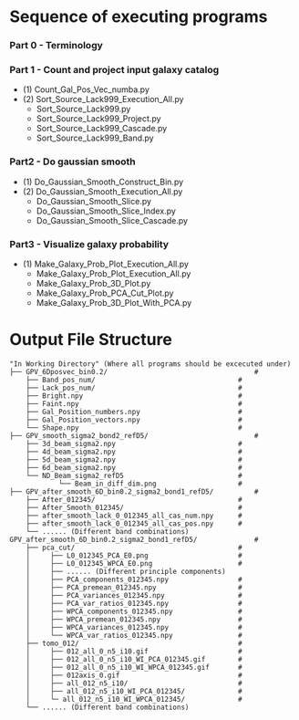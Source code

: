 # Sequence of executing programs
### Part 0 - Terminology

### Part 1 - Count and project input galaxy catalog
- (1) Count_Gal_Pos_Vec_numba.py
- (2) Sort_Source_Lack999_Execution_All.py
	- Sort_Source_Lack999.py
	- Sort_Source_Lack999_Project.py
	- Sort_Source_Lack999_Cascade.py
	- Sort_Source_Lack999_Band.py

### Part2 - Do gaussian smooth
- (1) Do_Gaussian_Smooth_Construct_Bin.py
- (2) Do_Gaussian_Smooth_Execution_All.py
	- Do_Gaussian_Smooth_Slice.py
	- Do_Gaussian_Smooth_Slice_Index.py
	- Do_Gaussian_Smooth_Slice_Cascade.py

### Part3 - Visualize galaxy probability
- (1) Make_Galaxy_Prob_Plot_Execution_All.py
	- Make_Galaxy_Prob_Plot_Execution_All.py
	- Make_Galaxy_Prob_3D_Plot.py
	- Make_Galaxy_Prob_PCA_Cut_Plot.py
	- Make_Galaxy_Prob_3D_Plot_With_PCA.py
	
# Output File Structure
```
"In Working Directory" (Where all programs should be excecuted under)
├── GPV_6Dposvec_bin0.2/                                    # 
	├── Band_pos_num/                                   #
	├── Lack_pos_num/                                   #
	├── Bright.npy                                      #
	├── Faint.npy                                       #
	├── Gal_Position_numbers.npy                        #
	├── Gal_Position_vectors.npy                        #
	└── Shape.npy                                       #
├── GPV_smooth_sigma2_bond2_refD5/                          #
	├── 3d_beam_sigma2.npy                              #
	├── 4d_beam_sigma2.npy                              #
	├── 5d_beam_sigma2.npy                              #
	├── 6d_beam_sigma2.npy                              #
	└── ND_Beam_sigma2_refD5                            #
    		└── Beam_in_diff_dim.png                    #
├── GPV_after_smooth_6D_bin0.2_sigma2_bond1_refD5/          #
	├── After_012345/                                   #
	├── After_Smooth_012345/                            #
	├── after_smooth_lack_0_012345_all_cas_num.npy      #
	├── after_smooth_lack_0_012345_all_cas_pos.npy      #
	└── ...... (Different band combinations)
GPV_after_smooth_6D_bin0.2_sigma2_bond1_refD5/              #
	├── pca_cut/                                        #
	│     ├── L0_012345_PCA_E0.png                      #
	│     ├── L0_012345_WPCA_E0.png                     #
	│     ├── ...... (Different principle components)   
	│     ├── PCA_components_012345.npy                 #
	│     ├── PCA_premean_012345.npy                    #
	│     ├── PCA_variances_012345.npy                  #
	│     ├── PCA_var_ratios_012345.npy                 #
	│     ├── WPCA_components_012345.npy                #
	│     ├── WPCA_premean_012345.npy                   #
	│     ├── WPCA_variances_012345.npy                 #
	│     └── WPCA_var_ratios_012345.npy                #
	├── tomo_012/                                       #
	│     ├── 012_all_0_n5_i10.gif                      #
	│     ├── 012_all_0_n5_i10_WI_PCA_012345.gif        #
	│     ├── 012_all_0_n5_i10_WI_WPCA_012345.gif       #
	│     ├── 012axis_0.gif                             #
	│     ├── all_012_n5_i10/                           #
	│     ├── all_012_n5_i10_WI_PCA_012345/             #
	│     └─ all_012_n5_i10_WI_WPCA_012345/             #
	└── ...... (Different band combinations)
